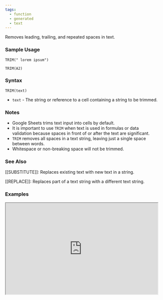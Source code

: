 ```yaml
---
tags:
  - function
  - generated
  - text
---
```


Removes leading, trailing, and repeated spaces in text.

### Sample Usage

`TRIM(" lorem ipsum")`

`TRIM(A2)`

### Syntax

`TRIM(text)`

* `text` - The string or reference to a cell containing a string to be trimmed.

### Notes

* Google Sheets trims text input into cells by default.
* It is important to use `TRIM` when text is used in formulas or data validation because spaces in front of or after the text are significant.
* `TRIM` removes all spaces in a text string, leaving just a single space between words.
* Whitespace or non-breaking space will not be trimmed.

### See Also

[[SUBSTITUTE]]: Replaces existing text with new text in a string.

[[REPLACE]]: Replaces part of a text string with a different text string.

### Examples

<iframe height="300" src="https://docs.google.com/spreadsheet/pub?key=0As3tAuweYU9QdG1xd21mTkRHbHYtVHgxTU5CTnNTMEE&amp;output=html" width="500"></iframe>